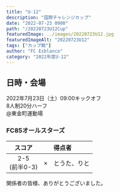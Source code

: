 ```yaml
---
title: "U-12"
description: "国際チャレンジカップ"
date: "2022-07-23 0900"
path: "/20220723U12Cup"
featuredImage: ../images/20220723U12.jpg
featuredImageAlt: "20220723U12"
tags: ["カップ戦"]
author: "FC Esblanco"
category: "2022年度U-12"
---
```


## 日時・会場

2022年7月23日（土）09:00キックオフ<br>
8人制20分ハーフ<br>
@東金町運動場

### FC85オールスターズ

| スコア |   | 得点者  |
|:------:|:-:|:--------|
| 2-5<br/>(前半0-3) | × |とうた、りと|


関係者の皆様、ありがとうございました。